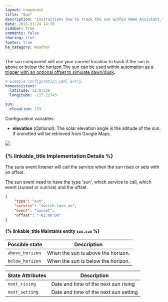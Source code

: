 ```yaml
---
layout: component
title: "Sun"
description: "Instructions how to track the sun within Home Assistant."
date: 2015-01-24 14:39
sidebar: true
comments: false
sharing: true
footer: true
ha_category: Weather
---
```


The sun component will use your current location to track if the sun is above or below the horizon.The sun can be used within automation as [a trigger with an optional offset to simulate dawn/dusk][automation-trigger].

[automation-trigger]: /components/automation/#sun-trigger

```yaml
# Example configuration.yaml entry
homeassistant:
  latitude: 32.87336
  longitude: -117.22743

sun:
  elevation: 123
```

Configuration variables:

- **elevation** (*Optional*): The solar elevation angle is the altitude of the sun. If ommitted will be retrieved from Google Maps.

<p class='img'>
<img src='/images/screenshots/more-info-dialog-sun.png' />
</p>

### {% linkable_title Implementation Details %}

The suns event listener will call the service when the sun rises or sets with an offset.

The sun event need to have the type 'sun', which service to call, which event (sunset or sunrise) and the offset.

```json
{
    "type": "sun",
    "service": "switch.turn_on",
    "event": "sunset",
    "offset": "-01:00:00"
}
```

#### {% linkable_title Maintains entity `sun.sun` %}

| Possible state | Description |
| --------- | ----------- |
| `above_horizon` | When the sun is above the horizon.
| `below_horizon` | When the sun is below the horizon.



| State Attributes | Description |
| --------- | ----------- |
| `next_rising` | Date and time of the next sun rising
| `next_setting` | Date and time of the next sun setting
